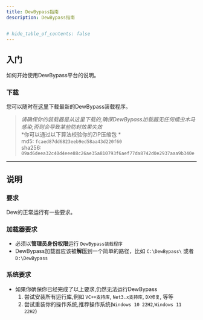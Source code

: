 ```yaml
---
title: DewBypass指南
description: DewBypass指南


# hide_table_of_contents: false
---
```


## 入门
如何开始使用DewBypass平台的说明。
### 下载
您可以随时在[这里](./Download/DewLoader3.0.0.0.zip)下载最新的DewBypass装载程序。

> *请确保你的装载器是从这里下载的,确保DewBypass加载器无任何蠕虫木马感染,否则会导致某些防封效果失效*    
>*你可以通过以下算法校验你的ZIP压缩包 *  
md5: `fcaed87dd6823eeb9ed58aa43d220f60`  
sha256: `09ad6deea32c40d4eee88c26ae35a810793f6aef77da8742d0e2937aaa9b340e`

---

## 说明

### 要求
Dew的正常运行有一些要求。

### 加载器要求
- 必须以**管理员身份权限**运行 `DewBypass装载程序`
- DewBypass加载器应该被**解压**到一个简单的路径，比如 `C:\DewBypass\` 或者 `D:\DewBypass`

### 系统要求

- 如果你确保你已经完成了以上要求,仍然无法运行DewBypass
  1. 尝试安装所有运行库,例如 `VC++支持库`, `Net3.x支持库`, `DX修复`, 等等
  2. 尝试重装你的操作系统,推荐操作系统(`Windows 10 22H2`,`Windows 11 22H2`)
      



